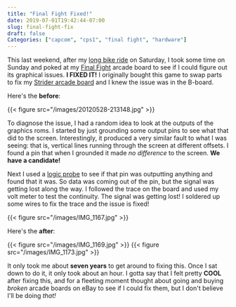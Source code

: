 ```yaml
---
title: "Final Fight Fixed!"
date: 2019-07-01T19:42:44-07:00
slug: final-fight-fix
draft: false
Categories: ["capcom", "cps1", "final fight", "hardware"]
---
```

This last weekend, after my [long bike ride](/posts/bike-june-2019/) on Saturday, I took some time on Sunday and poked at my [Final Fight](http://en.wikipedia.org/wiki/Final_fight) arcade board to see if I could figure out its graphical issues. **I FIXED IT!** I originally bought this game to swap parts to fix my [Strider arcade board](/posts/strider-pcb-fixed/) and I knew the issue was in the B-board.

Here's the **before**:

{{< figure src="/images/20120528-213148.jpg" >}}

To diagnose the issue, I had a random idea to look at the outputs of the graphics roms. I started by just grounding some output pins to see what that did to the screen. Interestingly, it produced a very similar fault to what I was seeing: that is, vertical lines running through the screen at different offsets. I found a pin that when I grounded it made *no difference* to the screen. **We have a candidate!**

Next I used a [logic probe](https://en.wikipedia.org/wiki/Logic_probe) to see if that pin was outputting anything and found that it was. So data was coming out of the pin, but the signal was getting lost along the way. I followed the trace on the board and used my volt meter to test the continuity. The signal was getting lost! I soldered up some wires to fix the trace and the issue is fixed!

{{< figure src="/images/IMG_1167.jpg" >}}

Here's the **after**:

{{< figure src="/images/IMG_1169.jpg" >}}
{{< figure src="/images/IMG_1173.jpg" >}}

It only took me about **seven years** to get around to fixing this. Once I sat down to do it, it only took about an hour. I gotta say that I felt pretty **COOL** after fixing this, and for a fleeting moment thought about going and buying *broken* arcade boards on eBay to see if I could fix them, but I don't believe I'll be doing *that!*
